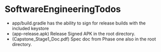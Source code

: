 # SoftwareEngineeringTodos

- app/build.gradle has the ability to sign for release builds with the included keystore
- (app-release.apk) Release Signed APK in the root directory. 
- (Capstone_Stage1_Doc.pdf) Spec doc from Phase one also in the root directory. 
